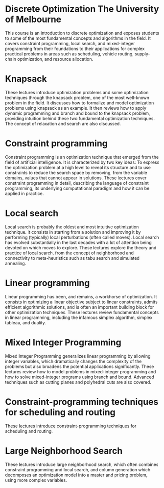 <h1>Discrete Optimization
The University of Melbourne</h1>

<p>This course is an introduction to discrete optimization and exposes students to some of the most fundamental concepts and algorithms in the field. 
It covers constraint programming, local search, and mixed-integer programming from their foundations to their applications for complex practical problems in areas such as scheduling, vehicle routing, supply-chain optimization, and resource allocation.</p>

<h1>Knapsack</h1>
<p>These lectures introduce optimization problems and some optimization techniques through the knapsack problem, one of the most well-known problem in the field. It discusses how to formalize and model optimization problems using knapsack as an example. It then reviews how to apply dynamic programming and branch and bound to the knapsack problem, providing intuition behind these two fundamental optimization techniques. The concept of relaxation and search are also discussed.</p>

<h1>Constraint programming</h1>
<p>Constraint programming is an optimization technique that emerged from the field of artificial intelligence. It is characterized by two key ideas: To express the optimization problem at a high level to reveal its structure and to use constraints to reduce the search space by removing, from the variable domains, values that cannot appear in solutions. These lectures cover constraint programming in detail, describing the language of constraint programming, its underlying computational paradigm and how it can be applied in practice.</p>

<h1>Local search</h1>
<p>Local search is probably the oldest and most intuitive optimization technique. It consists in starting from a solution and improving it by performing (typically) local perturbations (often called moves). Local search has evolved substantially in the last decades with a lot of attention being devoted on which moves to explore. These lectures explore the theory and practice of local search, from the concept of neighborhood and connectivity to meta-heuristics such as tabu search and simulated annealing.</p>

<h1>Linear programming</h1>
<p>Linear programming has been, and remains, a workhorse of optimization. It consists in optimizing a linear objective subject to linear constraints, admits efficient algorithmic solutions, and is often an important building block for other optimization techniques. These lectures review fundamental concepts in linear programming, including the infamous simplex algorithm, simplex tableau, and duality.

<h1>Mixed Integer Programming</h1>
<p>Mixed Integer Programming generalizes linear programming by allowing integer variables, which dramatically changes the complexity of the problems but also broadens the potential applications significantly. These lectures review how to model problems in mixed-integer programming and how to solve mixed-integer programs using branch and bound. Advanced techniques such as cutting planes and polyhedral cuts are also covered.</p>

<h1>Constraint-programming techniques for scheduling and routing</h1>
<p>These lectures introduce constraint-programming techniques for scheduling and routing.</p>

<h1>Large Neighborhood Search</h1>
<p>These lectures introduce large neighborhood search, which often combines constraint programming and local search, and column generation which decomposes an optimization model into a master and pricing problem, using more complex variables.</p>

